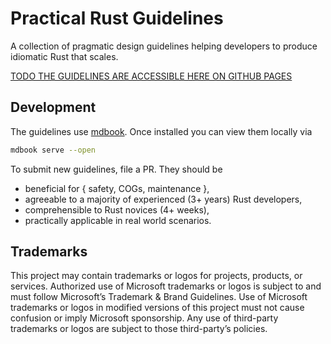 # Practical Rust Guidelines

A collection of pragmatic design guidelines helping developers to produce idiomatic Rust that scales.

[TODO THE GUIDELINES ARE ACCESSIBLE HERE ON GITHUB PAGES](TODO)

## Development

The guidelines use [mdbook](https://github.com/rust-lang/mdBook). Once installed you can view them locally via

```bash
mdbook serve --open
```

To submit new guidelines, file a PR. They should be

- beneficial for { safety, COGs, maintenance },
- agreeable to a majority of experienced (3+ years) Rust developers,
- comprehensible to Rust novices (4+ weeks),
- practically applicable in real world scenarios.

## Trademarks

This project may contain trademarks or logos for projects, products, or services. Authorized use of Microsoft trademarks or logos is
subject to and must follow Microsoft’s Trademark & Brand Guidelines. Use of Microsoft trademarks or logos in modified versions of this
project must not cause confusion or imply Microsoft sponsorship. Any use of third-party trademarks or logos are subject to those
third-party’s policies.
